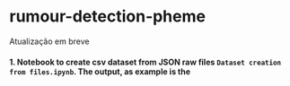 # rumour-detection-pheme
Atualização em breve

#### 1. Notebook to create csv dataset from JSON raw files ```Dataset creation from files.ipynb```. The output, as example is the 
